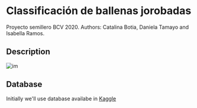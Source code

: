# Classificación de ballenas jorobadas

Proyecto semillero BCV 2020. 
Authors: Catalina Botia, Daniela Tamayo and Isabella Ramos.

## Description

![im](https://user-images.githubusercontent.com/66916962/87204198-db332a80-c2c9-11ea-9dbb-bb344eca97ff.png)


## Database
Initially we'll use database availabe in [Kaggle](https://choosealicense.com/licenses/mit/)
